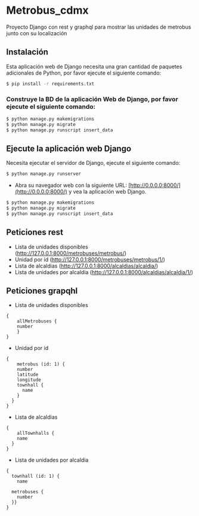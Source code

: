 # Metrobus_cdmx

Proyecto Django con rest y graphql para mostrar las unidades de metrobus junto con su localización

## Instalación

Esta aplicación web de Django necesita una gran cantidad de paquetes adicionales de Python, por favor ejecute el siguiente comando:

```bash
$ pip install -r requirements.txt
```

### Construye la BD de la aplicación Web de Django, por favor ejecute el siguiente comando:

```bash
$ python manage.py makemigrations
$ python manage.py migrate
$ python manage.py runscript insert_data
```

## Ejecute la aplicación web Django

Necesita ejecutar el servidor de Django, ejecute el siguiente comando:

```bash
$ python manage.py runserver
```

- Abra su navegador web con la siguiente URL: [http://0.0.0.0:8000/](http://0.0.0.0:8000/) y vea la aplicación web Django.

```bash
$ python manage.py makemigrations
$ python manage.py migrate
$ python manage.py runscript insert_data
```

## Peticiones rest
- Lista de unidades disponibles (http://127.0.0.1:8000/metrobuses/metrobus/)
- Unidad por id (http://127.0.0.1:8000/metrobuses/metrobus/1/)
- Lista de alcaldias (http://127.0.0.1:8000/alcaldias/alcaldia/)
- Lista de unidades por alcaldia (http://127.0.0.1:8000/alcaldias/alcaldia/1/)

## Peticiones grapqhl
 - Lista de unidades disponibles

```
{
	allMetrobuses {
  	number
	} 
}
```

- Unidad por id

```
{
	metrobus (id: 1) {
    number
    latitude
    longitude
    townhall {
      name
    }
  }
}
```

- Lista de alcaldias

```
{
	allTownhalls {
    name
  }
}
```

- Lista de unidades por alcaldia

```
{
  townhall (id: 1) {
    name
    
  metrobuses {
    number
  }}
}
```